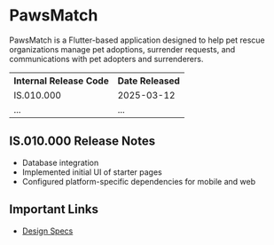 # PawsMatch

PawsMatch is a Flutter-based application designed to help pet rescue organizations manage pet adoptions, surrender requests, and communications with pet adopters and surrenderers.

<table>
    <tr>
        <th>Internal Release Code</th>
        <th>Date Released</th>
    </tr>
    <tr>
        <td>IS.010.000</td>
        <td>2025-03-12</td>
    </tr>
    <tr>
        <td>...</td>
        <td>...</td>
    </tr>
</table>

## IS.010.000 Release Notes
- Database integration
- Implemented initial UI of starter pages
- Configured platform-specific dependencies for mobile and web

## Important Links
- [Design Specs](https://github.com/repromantics01/ishira)
